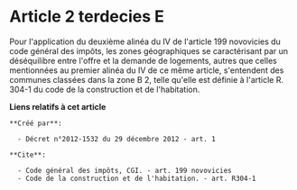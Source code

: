 # Article 2 terdecies E

Pour l'application du deuxième alinéa du IV de l'article 199 novovicies du code général des impôts, les zones géographiques
se caractérisant par un déséquilibre entre l'offre et la demande de logements, autres que celles mentionnées au premier
alinéa du IV de ce même article, s'entendent des communes classées dans la zone B 2, telle qu'elle est définie à l'article R.
304-1 du code de la construction et de l'habitation.

**Liens relatifs à cet article**

	**Créé par**:

	  - Décret n°2012-1532 du 29 décembre 2012 - art. 1

	**Cite**:

	  - Code général des impôts, CGI. - art. 199 novovicies
	  - Code de la construction et de l'habitation. - art. R304-1
